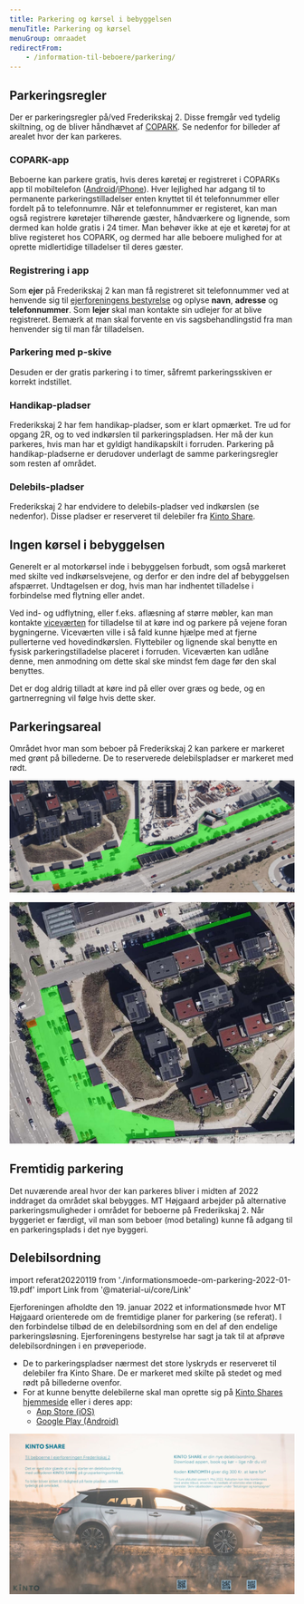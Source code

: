 ```yaml
---
title: Parkering og kørsel i bebyggelsen
menuTitle: Parkering og kørsel
menuGroup: omraadet
redirectFrom:
    - /information-til-beboere/parkering/
---
```

## Parkeringsregler

Der er parkeringsregler på/ved Frederikskaj&nbsp;2. Disse fremgår ved tydelig skiltning, og de bliver håndhævet af [COPARK](https://copark.dk/). Se nedenfor for billeder af arealet hvor der kan parkeres.

### COPARK-app

Beboerne kan parkere gratis, hvis deres køretøj er registreret i COPARKs app til mobiltelefon ([Android](https://play.google.com/store/apps/details?id=no.giantleap.parko.copark)/[iPhone](https://apps.apple.com/dk/app/copark/id1503185040?l=da)). Hver lejlighed har adgang til to permanente parkeringstilladelser enten knyttet til ét telefonnummer eller fordelt på to telefonnumre. Når et telefonnummer er registeret, kan man også registrere køretøjer tilhørende gæster, håndværkere og lignende, som dermed kan holde gratis i 24&nbsp;timer. Man behøver ikke at eje et køretøj for at blive registeret hos COPARK, og dermed har alle beboere mulighed for at oprette midlertidige tilladelser til deres gæster.

### Registrering i app

Som **ejer** på Frederikskaj&nbsp;2 kan man få registreret sit telefonnummer ved at henvende sig til [ejerforeningens bestyrelse](/kontakt/ejerforeningen/) og oplyse **navn**, **adresse** og **telefonnummer**. Som **lejer** skal man kontakte sin udlejer for at blive registreret. Bemærk at man skal forvente en vis sagsbehandlingstid fra man henvender sig til man får tilladelsen.

### Parkering med p-skive

Desuden er der gratis parkering i to timer, såfremt parkeringsskiven er korrekt indstillet.

### Handikap-pladser

Frederikskaj&nbsp;2 har fem handikap-pladser, som er klart opmærket. Tre ud for opgang&nbsp;2R, og to ved indkørslen til parkeringspladsen. Her må der kun parkeres, hvis man har et gyldigt handikapskilt i forruden. Parkering på handikap-pladserne er derudover underlagt de samme parkeringsregler som resten af området.

### Delebils-pladser

Frederikskaj&nbsp;2 har endvidere to delebils-pladser ved indkørslen (se nedenfor). Disse pladser er reserveret til delebiler fra [Kinto Share](https://kinto.services/dk/kinto-share).

## Ingen kørsel i bebyggelsen

Generelt er al motorkørsel inde i bebyggelsen forbudt, som også markeret med skilte ved indkørselsvejene, og derfor er den indre del af bebyggelsen afspærret. Undtagelsen er dog, hvis man har indhentet tilladelse i forbindelse med flytning eller andet.

Ved ind- og udflytning, eller f.eks. aflæsning af større møbler, kan man kontakte [viceværten](/kontakt/vicevaert/) for tilladelse til at køre ind og parkere på vejene foran bygningerne. Viceværten ville i så fald kunne hjælpe med at fjerne pullerterne ved hovedindkørslen. Flyttebiler og lignende skal benytte en fysisk parkeringstilladelse placeret i forruden. Viceværten kan udlåne denne, men anmodning om dette skal ske mindst fem dage før den skal benyttes.

Det er dog aldrig tilladt at køre ind på eller over græs og bede, og en gartnerregning vil følge hvis dette sker.

## Parkeringsareal

Området hvor man som beboer på Frederikskaj&nbsp;2 kan parkere er markeret med grønt på billederne. De to reserverede delebilspladser er markeret med rødt.

![Parkeringsområdet på Frederikskaj 2 set i fugleperspektiv](parkering-1.jpg)

![Parkeringsområdet på Frederikskaj 2 set direkte fra oven](parkering-2.jpg)

## Fremtidig parkering

Det nuværende areal hvor der kan parkeres bliver i midten af 2022 inddraget da området skal bebygges. MT&nbsp;Højgaard arbejder på alternative parkeringsmuligheder i området for beboerne på Frederikskaj&nbsp;2. Når byggeriet er færdigt, vil man som beboer (mod betaling) kunne få adgang til en parkeringsplads i det nye byggeri.

## Delebilsordning

import referat20220119 from './informationsmoede-om-parkering-2022-01-19.pdf'
import Link from '@material-ui/core/Link'

Ejerforeningen afholdte den 19.&nbsp;januar 2022 et informationsmøde hvor MT Højgaard orienterede om de fremtidige planer for parkering (se <Link href={referat20220119} color="secondary" target="_blank">referat</Link>). I den forbindelse tilbød de en delebilsordning som en del af den endelige parkeringsløsning. Ejerforeningens bestyrelse har sagt ja tak til at afprøve delebilsordningen i en prøveperiode.

- De to parkeringspladser nærmest det store lyskryds er reserveret til delebiler fra Kinto Share. De er markeret med skilte på stedet og med rødt på billederne ovenfor.
- For at kunne benytte delebilerne skal man oprette sig på [Kinto Shares hjemmeside](https://kinto.services/dk/kinto-share) eller i deres app:
    - [App Store (iOS)](https://apps.apple.com/us/app/id1515779623)
    - [Google Play (Android)](https://play.google.com/store/apps/details?id=se.kintomobility.carsharing)

![Kinto Share velkomstbesked](kinto-share.jpg)